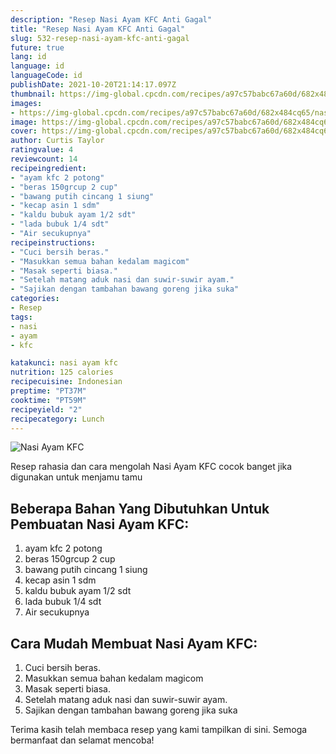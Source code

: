 ```yaml
---
description: "Resep Nasi Ayam KFC Anti Gagal"
title: "Resep Nasi Ayam KFC Anti Gagal"
slug: 532-resep-nasi-ayam-kfc-anti-gagal
future: true
lang: id
language: id
languageCode: id
publishDate: 2021-10-20T21:14:17.097Z 
thumbnail: https://img-global.cpcdn.com/recipes/a97c57babc67a60d/682x484cq65/nasi-ayam-kfc-foto-resep-utama.png
images:
- https://img-global.cpcdn.com/recipes/a97c57babc67a60d/682x484cq65/nasi-ayam-kfc-foto-resep-utama.png
image: https://img-global.cpcdn.com/recipes/a97c57babc67a60d/682x484cq65/nasi-ayam-kfc-foto-resep-utama.png
cover: https://img-global.cpcdn.com/recipes/a97c57babc67a60d/682x484cq65/nasi-ayam-kfc-foto-resep-utama.png
author: Curtis Taylor
ratingvalue: 4
reviewcount: 14
recipeingredient:
- "ayam kfc 2 potong"
- "beras 150grcup 2 cup"
- "bawang putih cincang 1 siung"
- "kecap asin 1 sdm"
- "kaldu bubuk ayam 1/2 sdt"
- "lada bubuk 1/4 sdt"
- "Air secukupnya"
recipeinstructions:
- "Cuci bersih beras."
- "Masukkan semua bahan kedalam magicom"
- "Masak seperti biasa."
- "Setelah matang aduk nasi dan suwir-suwir ayam."
- "Sajikan dengan tambahan bawang goreng jika suka"
categories:
- Resep
tags:
- nasi
- ayam
- kfc

katakunci: nasi ayam kfc 
nutrition: 125 calories
recipecuisine: Indonesian
preptime: "PT37M"
cooktime: "PT59M"
recipeyield: "2"
recipecategory: Lunch
---
```



![Nasi Ayam KFC](https://img-global.cpcdn.com/recipes/a97c57babc67a60d/682x484cq65/nasi-ayam-kfc-foto-resep-utama.png)

Resep rahasia dan cara mengolah  Nasi Ayam KFC cocok banget jika digunakan untuk menjamu tamu

<!--inarticleads1-->

## Beberapa Bahan Yang Dibutuhkan Untuk Pembuatan Nasi Ayam KFC:

1. ayam kfc 2 potong
1. beras 150grcup 2 cup
1. bawang putih cincang 1 siung
1. kecap asin 1 sdm
1. kaldu bubuk ayam 1/2 sdt
1. lada bubuk 1/4 sdt
1. Air secukupnya



<!--inarticleads2-->

## Cara Mudah Membuat Nasi Ayam KFC:

1. Cuci bersih beras.
1. Masukkan semua bahan kedalam magicom
1. Masak seperti biasa.
1. Setelah matang aduk nasi dan suwir-suwir ayam.
1. Sajikan dengan tambahan bawang goreng jika suka




Terima kasih telah membaca resep yang kami tampilkan di sini. Semoga bermanfaat dan selamat mencoba!
